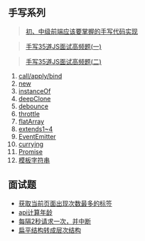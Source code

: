## 手写系列

> [初、中级前端应该要掌握的手写代码实现](https://juejin.cn/post/6844904052237713422)

> [手写35道JS面试高频题(一)](https://juejin.cn/post/6859026583533912072)

> [手写35道JS面试高频题(二)](https://juejin.cn/post/6870043180444680200)

1. [call/apply/bind](./callApplyBind.js)
2. [new](./myNewFn.js)
3. [instanceOf](./myInstanceofFn.js)
4. [deepClone](./myDeepClone.js)
5. [debounce](./debounce.js)
6. [throttle](./throttle.js)
7. [flatArray](./flatten.js)
8. [extends1~4](./extends-04.js)
9. [EventEmitter](./eventEmitter.js)
10. [currying](./currying.js)
11. [Promise](./myPromise.js)
12. [模板字符串](./template.js)

## 面试题

+ [获取当前页面出现次数最多的标签](./maxDomEle.js)
+ [api计算年龄](./getAge.js)
+ [每隔2秒请求一次，并中断](./fetchDelay.js)
+ [扁平结构转成层次结构](./translate.js)
